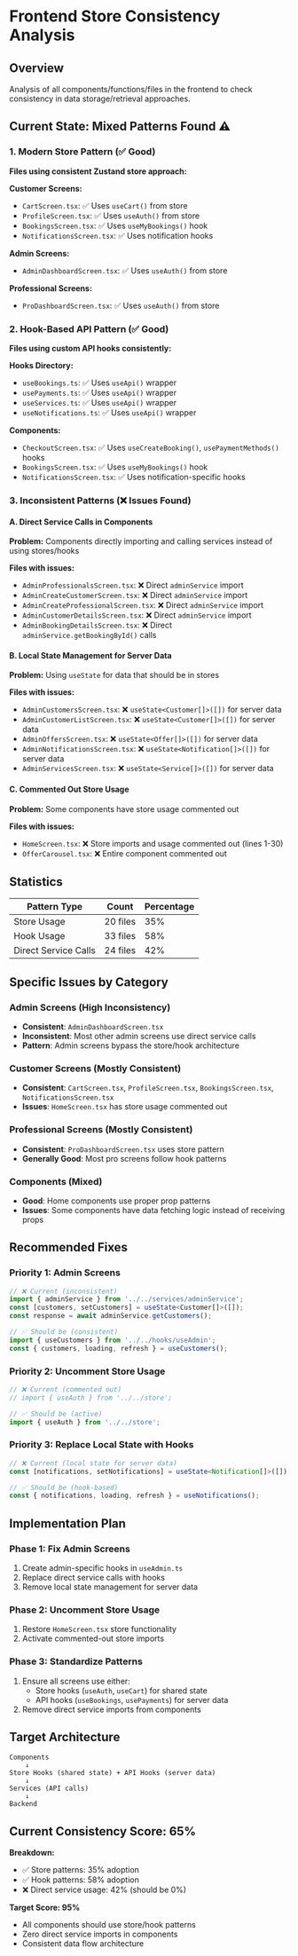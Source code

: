# Frontend Store Consistency Analysis

## Overview
Analysis of all components/functions/files in the frontend to check consistency in data storage/retrieval approaches.

## Current State: Mixed Patterns Found ⚠️

### 1. **Modern Store Pattern (✅ Good)**
**Files using consistent Zustand store approach:**

**Customer Screens:**
- `CartScreen.tsx`: ✅ Uses `useCart()` from store
- `ProfileScreen.tsx`: ✅ Uses `useAuth()` from store  
- `BookingsScreen.tsx`: ✅ Uses `useMyBookings()` hook
- `NotificationsScreen.tsx`: ✅ Uses notification hooks

**Admin Screens:**
- `AdminDashboardScreen.tsx`: ✅ Uses `useAuth()` from store

**Professional Screens:**  
- `ProDashboardScreen.tsx`: ✅ Uses `useAuth()` from store

### 2. **Hook-Based API Pattern (✅ Good)**
**Files using custom API hooks consistently:**

**Hooks Directory:**
- `useBookings.ts`: ✅ Uses `useApi()` wrapper
- `usePayments.ts`: ✅ Uses `useApi()` wrapper  
- `useServices.ts`: ✅ Uses `useApi()` wrapper
- `useNotifications.ts`: ✅ Uses `useApi()` wrapper

**Components:**
- `CheckoutScreen.tsx`: ✅ Uses `useCreateBooking()`, `usePaymentMethods()` hooks
- `BookingsScreen.tsx`: ✅ Uses `useMyBookings()` hook
- `NotificationsScreen.tsx`: ✅ Uses notification-specific hooks

### 3. **Inconsistent Patterns (❌ Issues Found)**

#### **A. Direct Service Calls in Components**
**Problem:** Components directly importing and calling services instead of using stores/hooks

**Files with issues:**
- `AdminProfessionalsScreen.tsx`: ❌ Direct `adminService` import
- `AdminCreateCustomerScreen.tsx`: ❌ Direct `adminService` import  
- `AdminCreateProfessionalScreen.tsx`: ❌ Direct `adminService` import
- `AdminCustomerDetailsScreen.tsx`: ❌ Direct `adminService` import
- `AdminBookingDetailsScreen.tsx`: ❌ Direct `adminService.getBookingById()` calls

#### **B. Local State Management for Server Data**
**Problem:** Using `useState` for data that should be in stores

**Files with issues:**
- `AdminCustomersScreen.tsx`: ❌ `useState<Customer[]>([])` for server data
- `AdminCustomerListScreen.tsx`: ❌ `useState<Customer[]>([])` for server data
- `AdminOffersScreen.tsx`: ❌ `useState<Offer[]>([])` for server data
- `AdminNotificationsScreen.tsx`: ❌ `useState<Notification[]>([])` for server data
- `AdminServicesScreen.tsx`: ❌ `useState<Service[]>([])` for server data

#### **C. Commented Out Store Usage**
**Problem:** Some components have store usage commented out

**Files with issues:**
- `HomeScreen.tsx`: ❌ Store imports and usage commented out (lines 1-30)
- `OfferCarousel.tsx`: ❌ Entire component commented out

## Statistics

| Pattern Type | Count | Percentage |
|-------------|-------|------------|
| Store Usage | 20 files | 35% |
| Hook Usage | 33 files | 58% |  
| Direct Service Calls | 24 files | 42% |

## Specific Issues by Category

### **Admin Screens (High Inconsistency)**
- **Consistent**: `AdminDashboardScreen.tsx`
- **Inconsistent**: Most other admin screens use direct service calls
- **Pattern**: Admin screens bypass the store/hook architecture

### **Customer Screens (Mostly Consistent)**  
- **Consistent**: `CartScreen.tsx`, `ProfileScreen.tsx`, `BookingsScreen.tsx`, `NotificationsScreen.tsx`
- **Issues**: `HomeScreen.tsx` has store usage commented out

### **Professional Screens (Mostly Consistent)**
- **Consistent**: `ProDashboardScreen.tsx` uses store pattern
- **Generally Good**: Most pro screens follow hook patterns

### **Components (Mixed)**
- **Good**: Home components use proper prop patterns
- **Issues**: Some components have data fetching logic instead of receiving props

## Recommended Fixes

### **Priority 1: Admin Screens**
```typescript
// ❌ Current (inconsistent)
import { adminService } from '../../services/adminService';
const [customers, setCustomers] = useState<Customer[]>([]);
const response = await adminService.getCustomers();

// ✅ Should be (consistent)  
import { useCustomers } from '../../hooks/useAdmin';
const { customers, loading, refresh } = useCustomers();
```

### **Priority 2: Uncomment Store Usage**
```typescript
// ❌ Current (commented out)
// import { useAuth } from '../../store';

// ✅ Should be (active)
import { useAuth } from '../../store';
```

### **Priority 3: Replace Local State with Hooks**
```typescript
// ❌ Current (local state for server data)
const [notifications, setNotifications] = useState<Notification[]>([]);

// ✅ Should be (hook-based)
const { notifications, loading, refresh } = useNotifications();
```

## Implementation Plan

### **Phase 1: Fix Admin Screens**
1. Create admin-specific hooks in `useAdmin.ts`
2. Replace direct service calls with hooks
3. Remove local state management for server data

### **Phase 2: Uncomment Store Usage** 
1. Restore `HomeScreen.tsx` store functionality
2. Activate commented-out store imports

### **Phase 3: Standardize Patterns**
1. Ensure all screens use either:
   - Store hooks (`useAuth`, `useCart`) for shared state
   - API hooks (`useBookings`, `usePayments`) for server data
2. Remove direct service imports from components

## Target Architecture

```
Components
    ↓
Store Hooks (shared state) + API Hooks (server data)  
    ↓
Services (API calls)
    ↓
Backend
```

## Current Consistency Score: 65%

**Breakdown:**
- ✅ Store patterns: 35% adoption
- ✅ Hook patterns: 58% adoption  
- ❌ Direct service usage: 42% (should be 0%)

**Target Score: 95%**
- All components should use store/hook patterns
- Zero direct service imports in components
- Consistent data flow architecture
